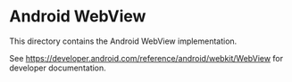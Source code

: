 # Android WebView

This directory contains the Android WebView implementation.

See https://developer.android.com/reference/android/webkit/WebView for
developer documentation.
